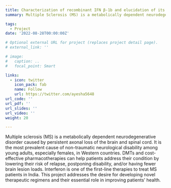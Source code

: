 ```yaml
---
title: Characterization of recombinant IFN β-1b and elucidation of its role as a therapy/regimen against Multiple Sclerosis
summary: Multiple Sclerosis (MS) is a metabolically dependent neurodegenerative disorder caused by persistent axonal loss of the brain and spinal cord. It is the most prevalent cause of non-traumatic neurological disability among young adults, especially females, in Western countries. DMTs and cost-effective pharmacotherapies can help patients address their condition by lowering their risk of relapse, postponing disability, and/or having fewer Magnetic resonance imaging (MRI) lesion loads. Interferon is one of the first-line therapies to treat MS patients in India. This project addresses the desire for developing novel therapeutic regimens and their essential role in improving patients’ health.

tags:
  - Project
date: '2022-08-28T00:00:00Z'

# Optional external URL for project (replaces project detail page).
# external_link: ''

# image:
#   caption: ..
#   focal_point: Smart

links:
  - icon: twitter
    icon_pack: fab
    name: Follow
    url: https://twitter.com/ayesha5648
url_code: ''
url_pdf: ''
url_slides: ''
url_video: ''
weight: 20

---
```


 Multiple sclerosis (MS) is a metabolically dependent neurodegenerative disorder caused by persistent axonal loss of the brain and spinal cord. It is the most prevalent cause of non-traumatic neurological disability among young adults, especially females, in Western countries. DMTs and cost-effective pharmacotherapies can help patients address their condition by lowering their risk of relapse, postponing disability, and/or having fewer brain lesion loads. Interferon is one of the first-line therapies to treat MS patients in India. This project addresses the desire for developing novel therapeutic regimens and their essential role in improving patients’ health.
